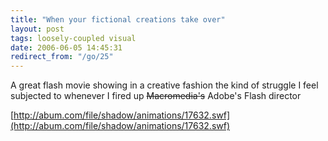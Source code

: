 ```yaml
---
title: "When your fictional creations take over"
layout: post
tags: loosely-coupled visual
date: 2006-06-05 14:45:31
redirect_from: "/go/25"
---
```


A great flash movie showing in a creative fashion the kind of struggle I feel subjected to whenever I fired up <strike>Macromedia&#39;s</strike> Adobe&#39;s Flash director

[http://abum.com/file/shadow/animations/17632.swf](http://abum.com/file/shadow/animations/17632.swf)
